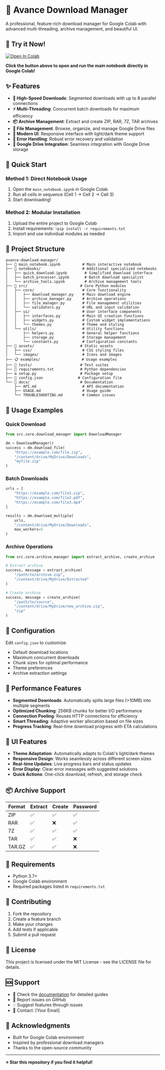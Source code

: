 # 🚀 Avance Download Manager

A professional, feature-rich download manager for Google Colab with advanced multi-threading, archive management, and beautiful UI.

## 🚀 Try it Now!

[![Open In Colab](https://colab.research.google.com/assets/colab-badge.svg)](https://colab.research.google.com/github/olarwe3/Download-to-google-drive-using-google-colab/blob/master/main_notebook.ipynb)

**Click the button above to open and run the main notebook directly in Google Colab!**

## ✨ Features

- **🚀 High-Speed Downloads**: Segmented downloads with up to 8 parallel connections
- **⚡ Multi-Threading**: Concurrent batch downloads for maximum efficiency
- **📦 Archive Management**: Extract and create ZIP, RAR, 7Z, TAR archives
- **📁 File Management**: Browse, organize, and manage Google Drive files
- **🎨 Modern UI**: Responsive interface with light/dark theme support
- **🔧 Error Handling**: Robust error recovery and validation
- **💾 Google Drive Integration**: Seamless integration with Google Drive storage

## 🚀 Quick Start

### Method 1: Direct Notebook Usage
1. Open the `main_notebook.ipynb` in Google Colab
2. Run all cells in sequence (Cell 1 → Cell 2 → Cell 3)
3. Start downloading!

### Method 2: Modular Installation
1. Upload the entire project to Google Colab
2. Install requirements: `!pip install -r requirements.txt`
3. Import and use individual modules as needed

## 📁 Project Structure

```
avance-download-manager/
├── 📓 main_notebook.ipynb          # Main interactive notebook
├── 📱 notebooks/                   # Additional specialized notebooks
│   ├── quick_download.ipynb        # Simplified download interface
│   ├── batch_processor.ipynb       # Batch download specialist
│   └── archive_tools.ipynb         # Archive management tools
├── 🐍 src/                        # Core Python modules
│   ├── core/                      # Core functionality
│   │   ├── download_manager.py    # Main download engine
│   │   ├── archive_manager.py     # Archive operations
│   │   ├── file_manager.py        # File management utilities
│   │   └── validators.py          # URL and input validation
│   ├── ui/                        # User interface components
│   │   ├── interfaces.py          # Main UI creation functions
│   │   ├── widgets.py             # Custom widget implementations
│   │   └── themes.py              # Theme and styling
│   └── utils/                     # Utility functions
│       ├── helpers.py             # General helper functions
│       ├── storage.py             # Storage management
│       └── constants.py           # Configuration constants
├── 🎨 assets/                     # Static assets
│   ├── css/                       # CSS styling files
│   └── images/                    # Icons and images
├── 📋 examples/                   # Usage examples
├── 🧪 tests/                      # Test suites
├── 📄 requirements.txt            # Python dependencies
├── ⚙️ setup.py                    # Package setup
├── 🔧 config.json                # Configuration file
└── 📖 docs/                       # Documentation
    ├── API.md                     # API documentation
    ├── USAGE.md                   # Usage guide
    └── TROUBLESHOOTING.md         # Common issues
```

## 🎯 Usage Examples

### Quick Download
```python
from src.core.download_manager import DownloadManager

dm = DownloadManager()
success = dm.download_file(
    "https://example.com/file.zip",
    "/content/drive/MyDrive/Downloads",
    "myfile.zip"
)
```

### Batch Downloads
```python
urls = [
    "https://example.com/file1.zip",
    "https://example.com/file2.pdf",
    "https://example.com/file3.mp4"
]

results = dm.download_multiple(
    urls, 
    "/content/drive/MyDrive/Downloads",
    max_workers=5
)
```

### Archive Operations
```python
from src.core.archive_manager import extract_archive, create_archive

# Extract archive
success, message = extract_archive(
    "/path/to/archive.zip",
    "/content/drive/MyDrive/Extracted"
)

# Create archive
success, message = create_archive(
    "/path/to/source",
    "/content/drive/MyDrive/new_archive.zip",
    "zip"
)
```

## 🔧 Configuration

Edit `config.json` to customize:
- Default download locations
- Maximum concurrent downloads
- Chunk sizes for optimal performance
- Theme preferences
- Archive extraction settings

## 🚀 Performance Features

- **Segmented Downloads**: Automatically splits large files (>10MB) into multiple segments
- **Optimized Chunking**: 256KB chunks for better I/O performance
- **Connection Pooling**: Reuses HTTP connections for efficiency
- **Smart Threading**: Adaptive worker allocation based on file sizes
- **Progress Tracking**: Real-time download progress with ETA calculations

## 🎨 UI Features

- **Theme Adaptation**: Automatically adapts to Colab's light/dark themes
- **Responsive Design**: Works seamlessly across different screen sizes
- **Real-time Updates**: Live progress bars and status updates
- **Error Display**: Clear error messages with suggested solutions
- **Quick Actions**: One-click download, refresh, and storage check

## 📦 Archive Support

| Format | Extract | Create | Password |
|--------|---------|--------|----------|
| ZIP    | ✅      | ✅     | ✅       |
| RAR    | ✅      | ❌     | ✅       |
| 7Z     | ✅      | ✅     | ✅       |
| TAR    | ✅      | ✅     | ❌       |
| TAR.GZ | ✅      | ✅     | ❌       |

## 🔧 Requirements

- Python 3.7+
- Google Colab environment
- Required packages listed in `requirements.txt`

## 🤝 Contributing

1. Fork the repository
2. Create a feature branch
3. Make your changes
4. Add tests if applicable
5. Submit a pull request

## 📝 License

This project is licensed under the MIT License - see the LICENSE file for details.

## 🆘 Support

- 📖 Check the [documentation](docs/) for detailed guides
- 🐛 Report issues on GitHub
- 💡 Suggest features through issues
- 📧 Contact: [Your Email]

## 🙏 Acknowledgments

- Built for Google Colab environment
- Inspired by professional download managers
- Thanks to the open-source community

---

**⭐ Star this repository if you find it helpful!**
